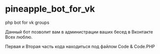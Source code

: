 # pineapple_bot_for_vk
php bot for vk groups

Данный бот позволит вам в администрации ваших бесед в Вконтакте
Всех люблю.

Первая и Вторая часть кода находиться под файлом Code & Code.PHP
